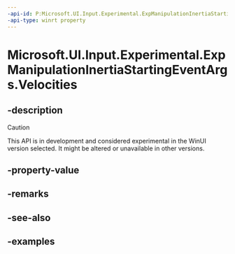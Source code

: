 ```yaml
---
-api-id: P:Microsoft.UI.Input.Experimental.ExpManipulationInertiaStartingEventArgs.Velocities
-api-type: winrt property
---
```


# Microsoft.UI.Input.Experimental.ExpManipulationInertiaStartingEventArgs.Velocities

<!--
public Windows.UI.Input.ManipulationVelocities Velocities { get; }
-->

## -description

> [!CAUTION]
> This API is in development and considered experimental in the WinUI version selected. It might be altered or unavailable in other versions.

## -property-value

## -remarks

## -see-also

## -examples
